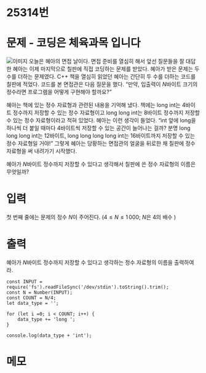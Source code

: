 # 25314번


# 문제 - 코딩은 체육과목 입니다
![이미지](https://raw.githubusercontent.com/euijunh/algorithm-part2/main/boj/js/img/upload.acmicpc.png)
오늘은 혜아의 면접 날이다. 면접 준비를 열심히 해서 앞선 질문들을 잘 대답한 혜아는 이제 마지막으로 칠판에 직접 코딩하는 문제를 받았다. 혜아가 받은 문제는 두 수를 더하는 문제였다. C++ 책을 열심히 읽었던 혜아는 간단히 두 수를 더하는 코드를 칠판에 적었다. 코드를 본 면접관은 다음 질문을 했다. “만약, 입출력이 
$N$바이트 크기의 정수라면 프로그램을 어떻게 구현해야 할까요?”

혜아는 책에 있는 정수 자료형과 관련된 내용을 기억해 냈다. 책에는 long int는 
$4$바이트 정수까지 저장할 수 있는 정수 자료형이고 long long int는 
$8$바이트 정수까지 저장할 수 있는 정수 자료형이라고 적혀 있었다. 혜아는 이런 생각이 들었다. “int 앞에 long을 하나씩 더 붙일 때마다 
$4$바이트씩 저장할 수 있는 공간이 늘어나는 걸까? 분명 long long long int는 
$12$바이트, long long long long int는 
$16$바이트까지 저장할 수 있는 정수 자료형일 거야!” 그렇게 혜아는 당황하는 면접관의 얼굴을 뒤로한 채 칠판에 정수 자료형을 써 내려가기 시작했다.

혜아가 
$N$바이트 정수까지 저장할 수 있다고 생각해서 칠판에 쓴 정수 자료형의 이름은 무엇일까?

# 입력
첫 번째 줄에는 문제의 정수 
$N$이 주어진다. 
$(4\le N\le 1\, 000$; 
$N$은 
$4$의 배수
$)$ 

# 출력
혜아가 
$N$바이트 정수까지 저장할 수 있다고 생각하는 정수 자료형의 이름을 출력하여라.
```
const INPUT = require('fs').readFileSync('/dev/stdin').toString().trim();
const N = Number(INPUT);
const COUNT = N/4;
let data_type = '';

for (let i =0; i < COUNT; i++) {
    data_type += 'long ';
}

console.log(data_type + 'int');
```

# 메모
